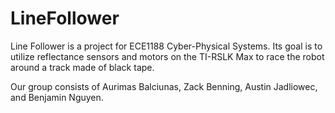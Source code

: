 # LineFollower

Line Follower is a project for ECE1188 Cyber-Physical Systems. Its goal is to utilize reflectance sensors and motors on the TI-RSLK Max to race the robot around a track made of black tape. 

Our group consists of Aurimas Balciunas, Zack Benning, Austin Jadliowec, and Benjamin Nguyen.

